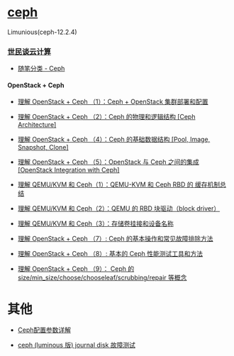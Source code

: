 # [ceph](http://docs.ceph.com/docs/master/)

Limunious(ceph-12.2.4)

### [世民谈云计算](http://www.cnblogs.com/sammyliu/)

- [随笔分类 - Ceph](http://www.cnblogs.com/sammyliu/category/738054.html)


#### OpenStack + Ceph

- [理解 OpenStack + Ceph （1）：Ceph + OpenStack 集群部署和配置](http://www.cnblogs.com/sammyliu/p/4804037.html)

- [理解 OpenStack + Ceph （2）：Ceph 的物理和逻辑结构 [Ceph Architecture]](http://www.cnblogs.com/sammyliu/p/4836014.html)

- [理解 OpenStack + Ceph （4）：Ceph 的基础数据结构 [Pool, Image, Snapshot, Clone]](http://www.cnblogs.com/sammyliu/p/4843812.html)

- [理解 OpenStack + Ceph （5）：OpenStack 与 Ceph 之间的集成 [OpenStack Integration with Ceph]](http://www.cnblogs.com/sammyliu/p/4838138.html)

- [理解 QEMU/KVM 和 Ceph（1）：QEMU-KVM 和 Ceph RBD 的 缓存机制总结](http://www.cnblogs.com/sammyliu/p/5066895.html)

- [理解 QEMU/KVM 和 Ceph（2）：QEMU 的 RBD 块驱动（block driver）](http://www.cnblogs.com/sammyliu/p/5095976.html)

- [理解 QEMU/KVM 和 Ceph（3）：存储卷挂接和设备名称](http://www.cnblogs.com/sammyliu/p/5325492.html)

- [理解 OpenStack + Ceph （7）: Ceph 的基本操作和常见故障排除方法](http://www.cnblogs.com/sammyliu/p/5555218.html)

- [理解 OpenStack + Ceph （8）: 基本的 Ceph 性能测试工具和方法](http://www.cnblogs.com/sammyliu/p/5557666.html)

- [理解 OpenStack + Ceph （9）： Ceph 的size/min_size/choose/chooseleaf/scrubbing/repair 等概念](http://www.cnblogs.com/sammyliu/p/5568989.html)

# 其他

- [Ceph配置参数详解](http://www.yangguanjun.com/2017/05/15/Ceph-configuration/)

- [ceph (luminous 版) journal disk 故障测试](https://blog.csdn.net/signmem/article/details/78626191)
